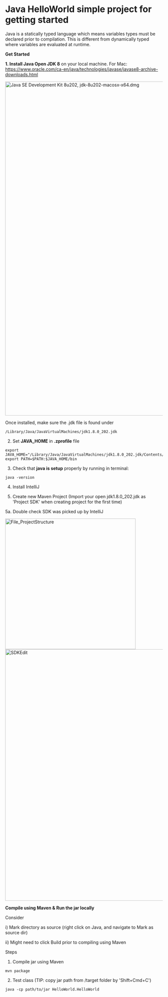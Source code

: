 # Java HelloWorld simple project for getting started

Java is a statically typed language which means variables types must be declared prior to compilation. This is different from dynamically typed where variables are evaluated at runtime. 

**Get Started**

**1. Install Java Open JDK 8** on your local machine. 
For Mac: https://www.oracle.com/ca-en/java/technologies/javase/javase8-archive-downloads.html

<img width="1066" alt="Java SE Development Kit 8u202, jdk-8u202-macosx-x64.dmg" src="https://user-images.githubusercontent.com/26292532/181937137-69557e84-fe97-47e3-9dcd-fc3407e11d21.png">

Once installed, make sure the .jdk file is found under
```
/Library/Java/JavaVirtualMachines/jdk1.8.0_202.jdk 
```

2. Set **JAVA_HOME** in **.zprofile** file

```
export JAVA_HOME="/Library/Java/JavaVirtualMachines/jdk1.8.0_202.jdk/Contents/Home"
export PATH=$PATH:$JAVA_HOME/bin
```

3. Check that **java is setup** properly by running in terminal:

```
java -version
```

4. Install IntelliJ 


5. Create new Maven Project (Import your open jdk1.8.0_202.jdk as 'Project SDK' when creating project for the first time)

5a. Double check SDK was picked up by IntelliJ

<img width="417" alt="File_ProjectStructure" src="https://user-images.githubusercontent.com/26292532/181937740-fbce2302-25ad-4350-91e9-16e6b74db331.png">

<img width="803" alt="SDKEdit" src="https://user-images.githubusercontent.com/26292532/181937760-9650b929-5284-4b60-8c2f-e0d8013f092d.png">

**Compile using Maven & Run the jar locally**

Consider

i) Mark directory as source (right click on Java, and navigate to Mark as source dir)

ii) Might need to click Build prior to compiling using Maven

Steps
1) Compile jar using Maven
```
mvn package
```

2) Test class (TIP: copy jar path from /target folder by 'Shift+Cmd+C')
```
java -cp path/to/jar HelloWorld.HelloWorld
```
